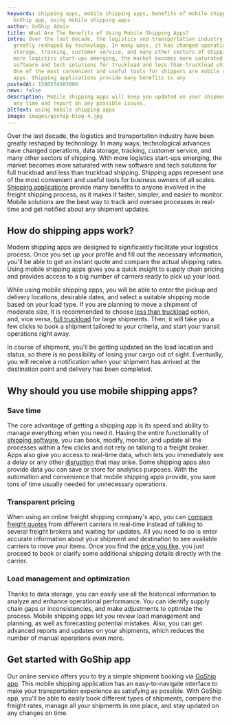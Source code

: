 ```yaml
---
keywords: shipping apps, mobile shipping apps, benefits of mobile shipping apps,
  GoShip app, using mobile shipping apps
author: GoShip Admin
title: What Are The Benefits of Using Mobile Shipping Apps?
intro: Over the last decade, the logistics and transportation industry were
  greatly reshaped by technology. In many ways, it has changed operations, data
  storage, tracking, customer service, and many other sectors of shipping. With
  more logistics start-ups emerging, the market becomes more saturated with new
  software and tech solutions for truckload and less-than-truckload shipping.
  One of the most convenient and useful tools for shippers are mobile shipping
  apps. Shipping applications provide many benefits to any
postedAt: 1580274003000
news: false
description: Mobile shipping apps will keep you updated on your shipment flow at
  any time and report on any possible issues.
altText: using mobile shipping apps
image: images/goship-blog-4.jpg
---
```

Over the last decade, the logistics and transportation industry have been greatly reshaped by technology. In many ways, technological advances have changed operations, data storage, tracking, customer service, and many other sectors of shipping. With more logistics start-ups emerging, the market becomes more saturated with new software and tech solutions for full truckload and less than truckload shipping. Shipping apps represent one of the most convenient and useful tools for business owners of all scales. [Shipping applications](https://www.goship.com/blog/how-to-choose-the-best-shipping-app/) provide many benefits to anyone involved in the freight shipping process, as it makes it faster, simpler, and easier to monitor. Mobile solutions are the best way to track and oversee processes in real-time and get notified about any shipment updates.

## How do shipping apps work?

Modern shipping apps are designed to significantly facilitate your logistics process. Once you set up your profile and fill out the necessary information, you'll be able to get an instant quote and compare the actual shipping rates. Using mobile shipping apps gives you a quick insight to supply chain pricing and provides access to a big number of carriers ready to pick up your load. 

While using mobile shipping apps, you will be able to enter the pickup and delivery locations, desirable dates, and select a suitable shipping mode based on your load type. If you are planning to move a shipment of moderate size, it is recommended to choose [less than truckload](https://www.goship.com/shipping-services/ltl-freight-shipping) option, and, vice versa, [full truckload](https://www.goship.com/shipping-services/truckload-freight-shipping) for large shipments. Then, it will take you a few clicks to book a shipment tailored to your criteria, and start your transit operations right away. 

In course of shipment, you'll be getting updated on the load location and status, so there is no possibility of losing your cargo out of sight. Eventually, you will receive a notification when your shipment has arrived at the destination point and delivery has been completed.

## Why should you use mobile shipping apps?

### Save time

The core advantage of getting a shipping app is its speed and ability to manage everything when you need it. Having the entire functionality of [shipping software](https://www.goship.com/blog/benefits-of-using-an-online-shipping-service/), you can book, modify, monitor, and update all the processes within a few clicks and not rely on talking to a freight broker. Apps also give you access to real-time data, which lets you immediately see a delay or any other [disruption](https://www.goship.com/posts/how-to-deal-with-supply-chain-disruptions) that may arise. Some shipping apps also provide data you can save or store for analytics purposes. With the automation and convenience that mobile shipping apps provide, you save tons of time usually needed for unnecessary operations.

### Transparent pricing

When using an online freight shipping company's app, you can [compare freight quotes](https://www.goship.com/) from different carriers in real-time instead of talking to several freight brokers and waiting for updates. All you need to do is enter accurate information about your shipment and destination to see available carriers to move your items. Once you find the [price you like](https://www.goship.com/blog/what-are-the-different-types-of-freight-rates/), you just proceed to book or clarify some additional shipping details directly with the carrier.

### Load management and optimization

Thanks to data storage, you can easily use all the historical information to analyze and enhance operational performance. You can identify supply chain gaps or inconsistencies, and make adjustments to optimize the process. Mobile shipping apps let you review load management and planning, as well as forecasting potential mistakes. Also, you can get advanced reports and updates on your shipments, which reduces the number of manual operations even more.

## Get started with GoShip app

Our online service offers you to try a simple shipment booking via [GoShip app](https://www.goship.com/resources/app). This mobile shipping application has an easy-to-navigate interface to make your transportation experience as satisfying as possible. With GoShip app, you'll be able to easily book different types of shipments, compare the freight rates, manage all your shipments in one place, and stay updated on any changes on time.